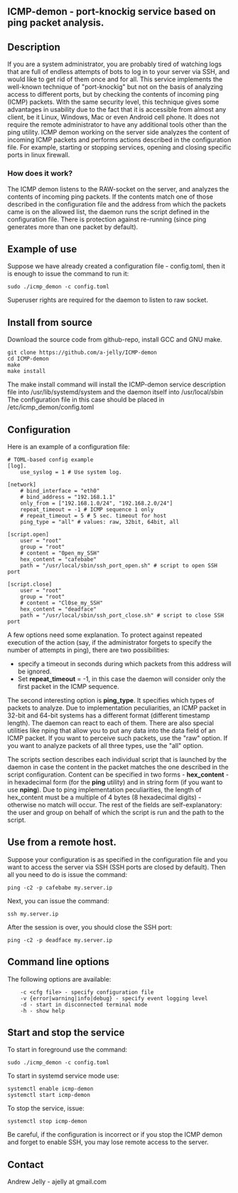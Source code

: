## ICMP-demon - port-knockig service based on ping packet analysis.

## Description
If you are a system administrator, you are probably tired of watching logs that are full of endless attempts of bots to log in to your server via SSH, and would like to get rid of them once and for all. This service implements the well-known technique of "port-knockig" but not on the basis of analyzing access to different ports, but by checking the contents of incoming ping (ICMP) packets. With the same security level, this technique gives some advantages in usability due to the fact that it is accessible from almost any client, be it Linux, Windows, Mac or even Android cell phone. It does not require the remote administrator to have any additional tools other than the ping utility. ICMP demon working on the server side analyzes the content of incoming ICMP packets and performs actions described in the configuration file. For example, starting or stopping services, opening and closing specific ports in linux firewall.

### How does it work?

The ICMP demon listens to the RAW-socket on the server, and analyzes the contents of incoming ping packets. If the contents match one of those described in the configuration file and the address from which the packets came is on the allowed list, the daemon runs the script defined in the configuration file. There is protection against re-running (since ping generates more than one packet by default). 


## Example of use
Suppose we have already created a configuration file - config.toml, then it is enough to issue the command to run it:
```
sudo ./icmp_demon -c config.toml
```
Superuser rights are required for the daemon to listen to raw socket.

## Install from source

Download the source code from github-repo, install GCC and GNU make.
```
git clone https://github.com/a-jelly/ICMP-demon
cd ICMP-demon
make
make install
```    
The make install command will install the ICMP-demon service description file into /usr/lib/systemd/system and the daemon itself into /usr/local/sbin
The configuration file in this case should be placed in /etc/icmp_demon/config.toml

## Configuration

Here is an example of a configuration file:
```
# TOML-based config example
[log].
    use_syslog = 1 # Use system log.

[network]
    # bind_interface = "eth0"               
    # bind_address = "192.168.1.1"
    only_from = ["192.168.1.0/24", "192.168.2.0/24"]
    repeat_timeout = -1 # ICMP sequence 1 only
    # repeat_timeout = 5 # 5 sec. timeout for host
    ping_type = "all" # values: raw, 32bit, 64bit, all

[script.open]
    user = "root"
    group = "root"
    # content = "0pen_my_SSH"
    hex_content = "cafebabe"
    path = "/usr/local/sbin/ssh_port_open.sh" # script to open SSH port

[script.close]
    user = "root"
    group = "root"
    # content = "Cl0se_my_SSH"
    hex_content = "deadface"
    path = "/usr/local/sbin/ssh_port_close.sh" # script to close SSH port   
```
A few options need some explanation. To protect against repeated execution of the action (say, if the administrator forgets to specify the number of attempts in ping), there are two possibilities:
- specify a timeout in seconds during which packets from this address will be ignored.
- Set **repeat_timeout** = -1, in this case the daemon will consider only the first packet in the ICMP sequence.
  
The second interesting option is **ping_type**. It specifies which types of packets to analyze. Due to implementation peculiarities, an ICMP packet in 32-bit and 64-bit systems has a different format (different timestamp length). The daemon can react to each of them. There are also special utilities like nping that allow you to put any data into the data field of an ICMP packet. If you want to perceive such packets, use the "raw" option. If you want to analyze packets of all three types, use the "all" option. 
 
The scripts section describes each individual script that is launched by the daemon in case the content in the packet matches the one described in the script configuration. Content can be specified in two forms - **hex_content** - in hexadecimal form (for the **ping** utility) and in string form (if you want to use **nping**). Due to ping implementation peculiarities, the length of hex_content must be a multiple of 4 bytes (8 hexadecimal digits) - otherwise no match will occur. The rest of the fields are self-explanatory: the user and group on behalf of which the script is run and the path to the script.
	
## Use from a remote host.
Suppose your configuration is as specified in the configuration file and you want to access the server via SSH (SSH ports are closed by default).
Then all you need to do is issue the command:
```
ping -c2 -p cafebabe my.server.ip
```
Next, you can issue the command:
```
ssh my.server.ip
```
After the session is over, you should close the SSH port:
``` 
ping -c2 -p deadface my.server.ip
```

## Command line options
The following options are available:
```
	-c <cfg file> - specify configuration file
	-v {error|warning|info|debug} - specify event logging level
	-d - start in disconnected terminal mode
	-h - show help
```  

## Start and stop the service

To start in foreground use the command:
```
sudo ./icmp_demon -c config.toml
```
To start in systemd service mode use:
```
systemctl enable icmp-demon
systemctl start icmp-demon
```   
To stop the service, issue:
```
systemctl stop icmp-demon
```   
Be careful, if the configuration is incorrect or if you stop the ICMP demon and forget to enable SSH, you may lose remote access to the server.

## Contact 
Andrew Jelly - ajelly at gmail.com
